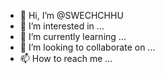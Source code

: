 - 👋 Hi, I’m @SWECHCHHU
- 👀 I’m interested in ...
- 🌱 I’m currently learning ...
- 💞️ I’m looking to collaborate on ...
- 📫 How to reach me ...

<!---
SWECHCHHU/SWECHCHHU is a ✨ special ✨ repository because its `README.md` (this file) appears on your GitHub profile.
You can click the Preview link to take a look at your changes.
--->
